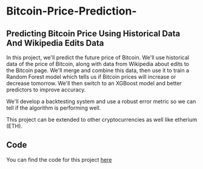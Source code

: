# Bitcoin-Price-Prediction-
## Predicting Bitcoin Price Using Historical Data And Wikipedia Edits Data 

In this project, we'll predict the future price of Bitcoin.  We'll use historical data of the price of Bitcoin, along with data from Wikipedia about edits to the Bitcoin page.  We'll merge and combine this data, then use it to train a Random Forest model which tells us if Bitcoin prices will increase or decrease tomorrow.  We'll then switch to an XGBoost model and better predictors to improve accuracy.

We'll develop a backtesting system and use a robust error metric so we can tell if the algorithm is performing well.

This project can be extended to other cryptocurrencies as well like etherium (ETH).

## Code

You can find the code for this project [here](https://github.com/dataquestio/project-walkthroughs/tree/master/bitcoin_price)
